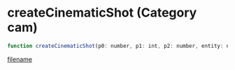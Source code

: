 # createCinematicShot (Category cam)

```js
function createCinematicShot(p0: number, p1: int, p2: number, entity: number): void
```

[filename](createCinematicShot_m.md ':include')